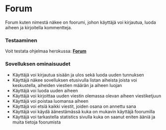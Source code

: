 # Forum

Forum kuten nimestä näkee on foorumi, johon käyttäjä voi kirjautua, luoda aiheen ja kirjoitella kommentteja.

### Testaaminen

Voit testata ohjelmaa herokussa: [**Forum**](https://forum-82.herokuapp.com/) 

### Sovelluksen ominaisuudet

- Käyttäjä voi kirjautua sisään ja ulos sekä luoda uuden tunnuksen
- Käyttäjä näkee sovelluksen etusivulla listan aiheista joista voi keskustella, aiheiden viestien määrän ja aiheen luojan
- Käyttäjä voi luoda uuden aiheen
- Käyttäjä voi kirjoittaa uuden viestin olemassa olevan aiheen viestiketjuun
- Käyttäjä voi poistaa luomansa aiheen
- Käyttäjä voi etsiä kaikki viestit, joiden osana on annettu sana
- Käyttäjä voi käydä äänestämässä kuka on mukavin käyttäjä foorumilla
- Käyttäjä voi tarkastella statistics sivulla kuka on saanut eniten ääniä ja muita tietoja foorumista


